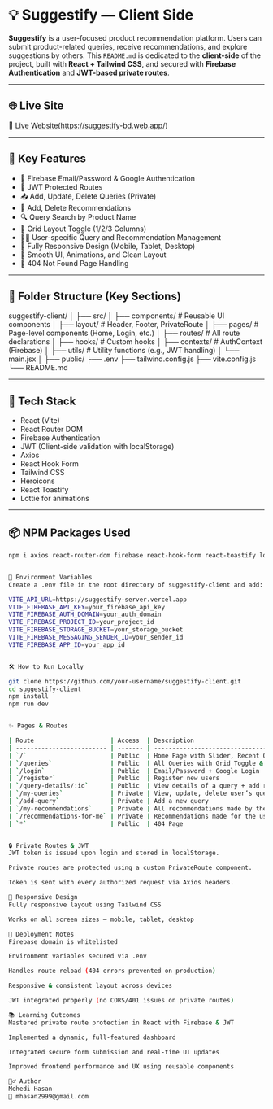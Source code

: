 # 💡 Suggestify — Client Side

**Suggestify** is a user-focused product recommendation platform. Users can submit product-related queries, receive recommendations, and explore suggestions by others. This `README.md` is dedicated to the **client-side** of the project, built with **React + Tailwind CSS**, and secured with **Firebase Authentication** and **JWT-based private routes**.

---

## 🌐 Live Site

🔗 [Live Website](https://suggestify-bd.web.app/)(https://suggestify-bd.web.app/)

---


## 🚀 Key Features

- 🔐 Firebase Email/Password & Google Authentication
- 🔐 JWT Protected Routes
- 📥 Add, Update, Delete Queries (Private)
- 💬 Add, Delete Recommendations
- 🔍 Query Search by Product Name
- 🔄 Grid Layout Toggle (1/2/3 Columns)
- 🧑‍💻 User-specific Query and Recommendation Management
- 📱 Fully Responsive Design (Mobile, Tablet, Desktop)
- 🌈 Smooth UI, Animations, and Clean Layout
- 🧭 404 Not Found Page Handling

---

## 🧪 Folder Structure (Key Sections)

suggestify-client/
│
├── src/
│ ├── components/ # Reusable UI components
│ ├── layout/ # Header, Footer, PrivateRoute
│ ├── pages/ # Page-level components (Home, Login, etc.)
│ ├── routes/ # All route declarations
│ ├── hooks/ # Custom hooks
│ ├── contexts/ # AuthContext (Firebase)
│ ├── utils/ # Utility functions (e.g., JWT handling)
│ └── main.jsx
│
├── public/
├── .env
├── tailwind.config.js
├── vite.config.js
└── README.md


---

## 🔧 Tech Stack

- React (Vite)
- React Router DOM
- Firebase Authentication
- JWT (Client-side validation with localStorage)
- Axios
- React Hook Form
- Tailwind CSS
- Heroicons
- React Toastify
- Lottie for animations

---

## 📦 NPM Packages Used

```bash
npm i axios react-router-dom firebase react-hook-form react-toastify lottie-react


🔐 Environment Variables
Create a .env file in the root directory of suggestify-client and add:

VITE_API_URL=https://suggestify-server.vercel.app
VITE_FIREBASE_API_KEY=your_firebase_api_key
VITE_FIREBASE_AUTH_DOMAIN=your_auth_domain
VITE_FIREBASE_PROJECT_ID=your_project_id
VITE_FIREBASE_STORAGE_BUCKET=your_storage_bucket
VITE_FIREBASE_MESSAGING_SENDER_ID=your_sender_id
VITE_FIREBASE_APP_ID=your_app_id


🛠️ How to Run Locally

git clone https://github.com/your-username/suggestify-client.git
cd suggestify-client
npm install
npm run dev


✨ Pages & Routes

| Route                     | Access  | Description                                   |
| ------------------------- | ------- | --------------------------------------------- |
| `/`                       | Public  | Home Page with Slider, Recent Queries, Extras |
| `/queries`                | Public  | All Queries with Grid Toggle & Search         |
| `/login`                  | Public  | Email/Password + Google Login                 |
| `/register`               | Public  | Register new users                            |
| `/query-details/:id`      | Public  | View details of a query + add recommendations |
| `/my-queries`             | Private | View, update, delete user’s queries           |
| `/add-query`              | Private | Add a new query                               |
| `/my-recommendations`     | Private | All recommendations made by the user          |
| `/recommendations-for-me` | Private | Recommendations made for the user’s queries   |
| `*`                       | Public  | 404 Page                                      |


🔒 Private Routes & JWT
JWT token is issued upon login and stored in localStorage.

Private routes are protected using a custom PrivateRoute component.

Token is sent with every authorized request via Axios headers.

📱 Responsive Design
Fully responsive layout using Tailwind CSS

Works on all screen sizes — mobile, tablet, desktop

📄 Deployment Notes
Firebase domain is whitelisted

Environment variables secured via .env

Handles route reload (404 errors prevented on production)

Responsive & consistent layout across devices

JWT integrated properly (no CORS/401 issues on private routes)

📚 Learning Outcomes
Mastered private route protection in React with Firebase & JWT

Implemented a dynamic, full-featured dashboard

Integrated secure form submission and real-time UI updates

Improved frontend performance and UX using reusable components

🙋‍♂️ Author
Mehedi Hasan
📧 mhasan2999@gmail.com
